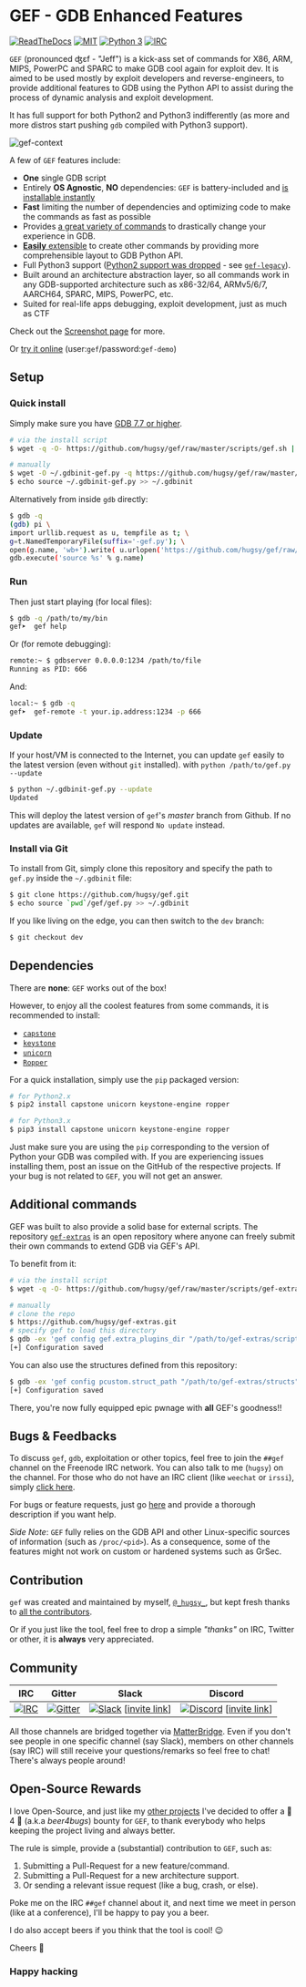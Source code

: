 # GEF - GDB Enhanced Features #

[![ReadTheDocs](https://readthedocs.org/projects/gef/badge/?version=master)](https://gef.readthedocs.org/en/master/) [![MIT](https://img.shields.io/packagist/l/doctrine/orm.svg?maxAge=2592000?style=plastic)](https://github.com/hugsy/gef/blob/master/LICENSE) [![Python 3](https://img.shields.io/badge/Python-3-green.svg)](https://github.com/hugsy/gef/) [![IRC](https://img.shields.io/badge/freenode-%23%23gef-yellowgreen.svg)](https://webchat.freenode.net/?channels=##gef)

`GEF` (pronounced ʤɛf - "Jeff") is a kick-ass set of commands for X86, ARM, MIPS, PowerPC and SPARC to make GDB cool again for exploit dev. It is aimed to be used mostly by exploit developers and reverse-engineers, to provide additional features to GDB using the Python API to assist during the process of dynamic analysis and exploit development.

It has full support for both Python2 and Python3 indifferently (as more and more
distros start pushing `gdb` compiled with Python3 support).

![gef-context](https://i.imgur.com/E3EuQPs.png)

A few of `GEF` features include:

  * **One** single GDB script
  * Entirely **OS Agnostic**, **NO** dependencies: `GEF` is battery-included and [is installable instantly](https://gef.readthedocs.io/en/master/#setup)
  * **Fast** limiting the number of dependencies and optimizing code to make the commands as fast as possible
  * Provides [a great variety of commands](https://gef.readthedocs.io/en/master/commands/) to drastically change your experience in GDB.
  * [**Easily** extensible](https://gef.readthedocs.io/en/master/api/) to create other commands by providing more comprehensible layout to GDB Python API.
  * Full Python3 support ([Python2 support was dropped](https://github.com/hugsy/gef/releases/tag/2020.03) - see [`gef-legacy`](https://github.com/hugsy/gef-legacy)).
  * Built around an architecture abstraction layer, so all commands work in any GDB-supported architecture such as x86-32/64, ARMv5/6/7, AARCH64, SPARC, MIPS, PowerPC, etc.
  * Suited for real-life apps debugging, exploit development, just as much as CTF

Check out the [Screenshot page](https://gef.readthedocs.io/en/master/screenshots/) for more.

Or [try it online](https://demo.gef.blah.cat) (user:`gef`/password:`gef-demo`)


## Setup ##

### Quick install ###

Simply make sure you have [GDB 7.7 or higher](https://www.gnu.org/s/gdb).

```bash
# via the install script
$ wget -q -O- https://github.com/hugsy/gef/raw/master/scripts/gef.sh | sh

# manually
$ wget -O ~/.gdbinit-gef.py -q https://github.com/hugsy/gef/raw/master/gef.py
$ echo source ~/.gdbinit-gef.py >> ~/.gdbinit
```


Alternatively from inside `gdb` directly:

```bash
$ gdb -q
(gdb) pi \
import urllib.request as u, tempfile as t; \
g=t.NamedTemporaryFile(suffix='-gef.py'); \
open(g.name, 'wb+').write( u.urlopen('https://github.com/hugsy/gef/raw/master/gef.py').read() ); \
gdb.execute('source %s' % g.name)
```

### Run ###

Then just start playing (for local files):

```bash
$ gdb -q /path/to/my/bin
gef➤  gef help
```

Or (for remote debugging):

```bash
remote:~ $ gdbserver 0.0.0.0:1234 /path/to/file
Running as PID: 666
```

And:

```bash
local:~ $ gdb -q
gef➤  gef-remote -t your.ip.address:1234 -p 666
```



### Update ###

If your host/VM is connected to the Internet, you can update `gef` easily to the
latest version (even without `git` installed). with
`python /path/to/gef.py --update`

```bash
$ python ~/.gdbinit-gef.py --update
Updated
```

This will deploy the latest version of `gef`'s _master_ branch from Github.
If no updates are available, `gef` will respond `No update` instead.


### Install via Git ###

To install from Git, simply clone this repository and specify the path to
`gef.py` inside the `~/.gdbinit` file:

```bash
$ git clone https://github.com/hugsy/gef.git
$ echo source `pwd`/gef/gef.py >> ~/.gdbinit
```

If you like living on the edge, you can then switch to the `dev` branch:

```bash
$ git checkout dev
```


## Dependencies ##

There are **none**: `GEF` works out of the box!

However, to enjoy all the coolest features from some commands, it is recommended
to install:

- [`capstone`](https://github.com/aquynh/capstone)
- [`keystone`](https://github.com/keystone-engine/keystone)
- [`unicorn`](https://github.com/unicorn-engine/unicorn)
- [`Ropper`](https://github.com/sashs/ropper)


For a quick installation, simply use the `pip` packaged version:

```bash
# for Python2.x
$ pip2 install capstone unicorn keystone-engine ropper

# for Python3.x
$ pip3 install capstone unicorn keystone-engine ropper
```

Just make sure you are using the `pip` corresponding to the version of Python
your GDB was compiled with. If you are experiencing issues installing them,
post an issue on the GitHub of the respective projects. If your bug is not
related to `GEF`, you will not get an answer.


## Additional commands ##

GEF was built to also provide a solid base for external scripts. The
repository [`gef-extras`](https://github.com/hugsy/gef-extras) is an open
repository where anyone can freely submit their own commands to extend GDB via
GEF's API.

To benefit from it:
```bash
# via the install script
$ wget -q -O- https://github.com/hugsy/gef/raw/master/scripts/gef-extras.sh | sh

# manually
# clone the repo
$ https://github.com/hugsy/gef-extras.git
# specify gef to load this directory
$ gdb -ex 'gef config gef.extra_plugins_dir "/path/to/gef-extras/scripts"' -ex 'gef save' -ex quit
[+] Configuration saved
```

You can also use the structures defined from this repository:
```bash
$ gdb -ex 'gef config pcustom.struct_path "/path/to/gef-extras/structs"' -ex 'gef save' -ex quit
[+] Configuration saved
```

There, you're now fully equipped epic pwnage with **all** GEF's goodness!!


## Bugs & Feedbacks ##

To discuss `gef`, `gdb`, exploitation or other topics, feel free to join the `##gef` channel on the Freenode IRC network. You can also talk to me (`hugsy`) on the channel. For those who do not have an IRC client (like `weechat` or `irssi`), simply [click here](https://webchat.freenode.net/?channels=##gef).

For bugs or feature requests, just go [here](https://github.com/hugsy/gef/issues) and provide a thorough description if you want help.

_Side Note_: `GEF` fully relies on the GDB API and other Linux-specific sources of information (such as `/proc/<pid>`). As a consequence, some of the features might not work on custom or hardened systems such as GrSec.

## Contribution ##

`gef` was created and maintained by myself, [`@_hugsy_`](https://twitter.com/_hugsy_), but kept fresh thanks to [all the contributors](https://github.com/hugsy/gef/graphs/contributors).

Or if you just like the tool, feel free to drop a simple *"thanks"* on IRC, Twitter or other, it is **always** very appreciated.

## Community ##

| IRC                                                                                                                     | Gitter                                                                                                                                                   | Slack                                                                                                                                                                                             | Discord                                                                                                                                                                               |
| ----------------------------------------------------------------------------------------------------------------------- | -------------------------------------------------------------------------------------------------------------------------------------------------------- | ------------------------------------------------------------------------------------------------------------------------------------------------------------------------------------------------- | ------------------------------------------------------------------------------------------------------------------------------------------------------------------------------------- |
| [![IRC](https://img.shields.io/badge/freenode-%23%23gef-yellowgreen.svg)](https://webchat.freenode.net/?channels=##gef) | [![Gitter](https://badges.gitter.im/gdb-gef/community.svg)](https://gitter.im/gdb-gef/community?utm_source=badge&utm_medium=badge&utm_campaign=pr-badge) | [![Slack](https://img.shields.io/badge/Slack-GDB--GEF-blueviolet)](https://gdb-gef.slack.com/) [[invite link](https://join.slack.com/t/gdb-gef/shared_invite/zt-efrrdjj7-BmPZdIzgDzrz8LqDTrL8yg)] | [![Discord](https://img.shields.io/badge/Discord-GDB--GEF-yellow)](https://discordapp.com/channels/705160148813086841/705160148813086843) [[invite link](https://discord.gg/HCS8Hg7)] |

All those channels are bridged together via [MatterBridge](https://github.com/42wim/matterbridge). Even if you don't see people in one specific channel (say Slack), members on other channels (say IRC) will still receive your questions/remarks so feel free to chat! There's always people around!



## Open-Source Rewards ##

I love Open-Source, and just like my [other projects](https://proxenet.readthedocs.io/en/latest/#contributing) I've decided to offer a :beer: 4 :bug: (a.k.a *beer4bugs*) bounty for `GEF`, to thank everybody who helps keeping the project living and always better.

The rule is simple, provide a (substantial) contribution to `GEF`, such as:

   1. Submitting a Pull-Request for a new feature/command.
   2. Submitting a Pull-Request for a new architecture support.
   3. Or sending a relevant issue request (like a bug, crash, or else).

Poke me on the IRC `##gef` channel about it, and next time we meet in person
(like at a conference), I'll be happy to pay you a beer.

I do also accept beers if you think that the tool is cool! :wink:

Cheers :beers:

### Happy hacking ###
